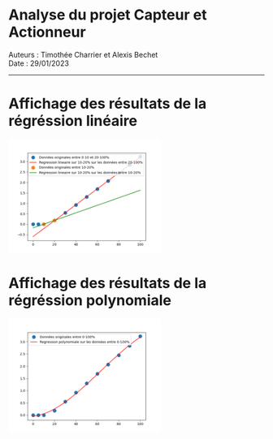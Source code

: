 # Analyse du projet Capteur et Actionneur
Auteurs : Timothée Charrier et Alexis Bechet \
Date : 29/01/2023
--- ---
# Affichage des résultats de la régréssion linéaire

<img
  src="./CA_analyse.png"
  alt="Alt text"
  title="Régression linéaire"
  style="display: inline-block; margin: 0 auto; max-width: 300px">

# Affichage des résultats de la régréssion polynomiale

<img
  src="./CA_polynomial_analyse.png"
  alt="Alt text"
  title="Régression polynomiale"
  style="display: inline-block; margin: 0 auto; max-width: 300px">